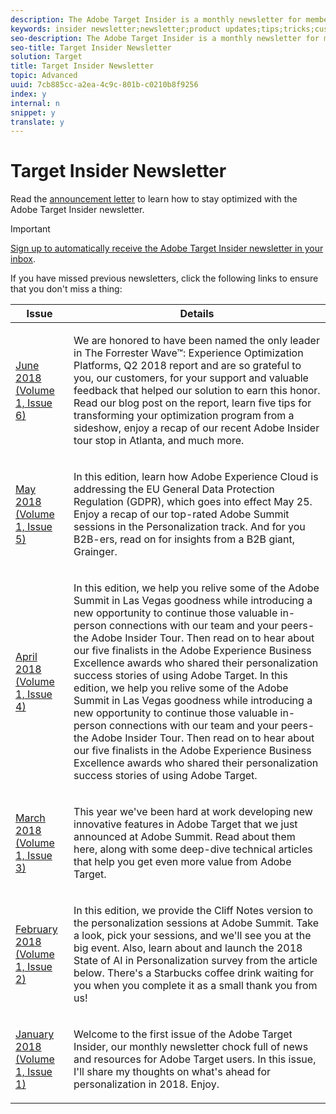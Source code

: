```yaml
---
description: The Adobe Target Insider is a monthly newsletter for members of the Adobe Target community. Learn about product updates and future plans, personalization and optimization tips and tricks, customer successes, upcoming events, information-filled white papers, popular blog posts, and more.
keywords: insider newsletter;newsletter;product updates;tips;tricks;customer success stories;success story;blogs
seo-description: The Adobe Target Insider is a monthly newsletter for members of the Adobe Target community. Learn about product updates and future plans, personalization and optimization tips and tricks, customer successes, upcoming events, information-filled white papers, popular blog posts, and more.
seo-title: Target Insider Newsletter
solution: Target
title: Target Insider Newsletter
topic: Advanced
uuid: 7cb885cc-a2ea-4c9c-801b-c0210b8f9256
index: y
internal: n
snippet: y
translate: y
---
```


# Target Insider Newsletter

Read the [ announcement letter](https://theblog.adobe.com/stay-optimized-adobe-target-insider-newsletter/) to learn how to stay optimized with the Adobe Target Insider newsletter. 


>[!IMPORTANT]
>
>[ Sign up to automatically receive the Adobe Target Insider newsletter in your inbox](https://www.adobe.com/subscription/adobe_target_newsletter.html). 



If you have missed previous newsletters, click the following links to ensure that you don't miss a thing: 



<table id="table_F52EBE8CCAC344268A22248E3207916F"> 
 <thead> 
  <tr> 
   <th colname="col1" class="entry"> Issue </th> 
   <th colname="col2" class="entry"> Details </th> 
  </tr>
 </thead>
 <tbody> 
  <tr> 
   <td colname="col1"> <p><a href="http://m.messages.adobe.com/rest/head/mirrorPage/@9hfJmMbdVctAma_Ylarpy1J8yxKovpv0Ir2mtII1o9LY9Vx-yD5ErE52GU0rvvvJU1C99FzQWFyqf2zHrBTcwlmSo7z4jMgjEH4-nVUdQS4XIfM3.html" format="html" scope="external"> June 2018 (Volume 1, Issue 6)</a> </p> </td> 
   <td colname="col2"> <p>We are honored to have been named the only leader in The Forrester Wave™: Experience Optimization Platforms, Q2 2018 report and are so grateful to you, our customers, for your support and valuable feedback that helped our solution to earn this honor. Read our blog post on the report, learn five tips for transforming your optimization program from a sideshow, enjoy a recap of our recent Adobe Insider tour stop in Atlanta, and much more. </p> </td> 
  </tr> 
  <tr> 
   <td colname="col1"> <p><a href="https://marketing.adobe.com/resources/help/en_US/target/newsletters/newsletter-2018-may.html" format="html" scope="external"> May 2018 (Volume 1, Issue 5) </a> </p> </td> 
   <td colname="col2"> <p> In this edition, learn how Adobe Experience Cloud is addressing the EU General Data Protection Regulation (GDPR), which goes into effect May 25. Enjoy a recap of our top-rated Adobe Summit sessions in the Personalization track. And for you B2B-ers, read on for insights from a B2B giant, Grainger. </p> </td> 
  </tr> 
  <tr> 
   <td colname="col1"> <p><a href="https://marketing.adobe.com/resources/help/en_US/target/newsletters/newsletter-2018-april.html" format="html" scope="external"> April 2018 (Volume 1, Issue 4) </a> </p> </td> 
   <td colname="col2"> <p>In this edition, we help you relive some of the Adobe Summit in Las Vegas goodness while introducing a new opportunity to continue those valuable in-person connections with our team and your peers-the Adobe Insider Tour. Then read on to hear about our five finalists in the Adobe Experience Business Excellence awards who shared their personalization success stories of using Adobe Target. In this edition, we help you relive some of the Adobe Summit in Las Vegas goodness while introducing a new opportunity to continue those valuable in-person connections with our team and your peers-the Adobe Insider Tour. Then read on to hear about our five finalists in the Adobe Experience Business Excellence awards who shared their personalization success stories of using Adobe Target. </p> </td> 
  </tr> 
  <tr> 
   <td colname="col1"> <p><a href="https://marketing.adobe.com/resources/help/en_US/target/newsletters/newsletter-2018-march.html" format="html" scope="external"> March 2018 (Volume 1, Issue 3)</a> </p> </td> 
   <td colname="col2"> <p>This year we've been hard at work developing new innovative features in Adobe Target that we just announced at Adobe Summit. Read about them here, along with some deep-dive technical articles that help you get even more value from Adobe Target. </p> </td> 
  </tr> 
  <tr> 
   <td colname="col1"> <p><a href="https://marketing.adobe.com/resources/help/en_US/target/newsletters/newsletter-2018-february.html" format="html" scope="external"> February 2018 (Volume 1, Issue 2)</a> </p> </td> 
   <td colname="col2"> <p>In this edition, we provide the Cliff Notes version to the personalization sessions at Adobe Summit. Take a look, pick your sessions, and we'll see you at the big event. Also, learn about and launch the 2018 State of AI in Personalization survey from the article below. There's a Starbucks coffee drink waiting for you when you complete it as a small thank you from us! </p> </td> 
  </tr> 
  <tr> 
   <td colname="col1"> <p><a href="https://marketing.adobe.com/resources/help/en_US/target/newsletters/newsletter-2018-january.html" format="html" scope="external"> January 2018 (Volume 1, Issue 1)</a> </p> </td> 
   <td colname="col2"> <p>Welcome to the first issue of the Adobe Target Insider, our monthly newsletter chock full of news and resources for Adobe Target users. In this issue, I'll share my thoughts on what's ahead for personalization in 2018. Enjoy. </p> </td> 
  </tr> 
 </tbody> 
</table>

